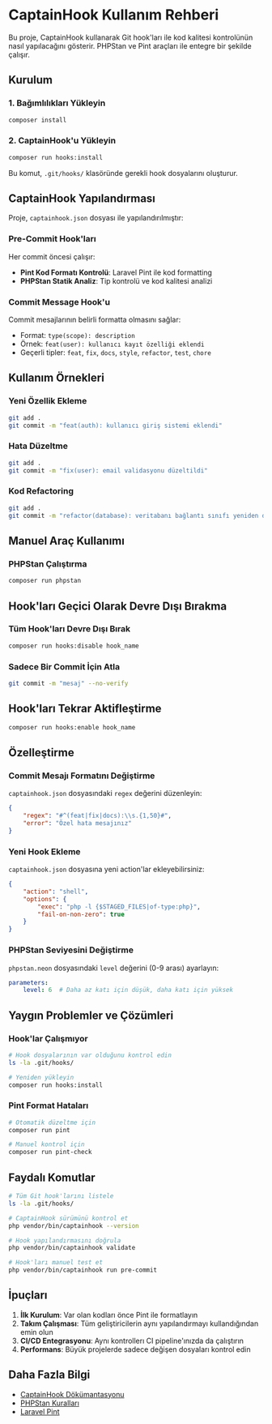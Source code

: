 # CaptainHook Kullanım Rehberi

Bu proje, CaptainHook kullanarak Git hook'ları ile kod kalitesi kontrolünün nasıl yapılacağını gösterir. PHPStan ve Pint araçları ile entegre bir şekilde çalışır.

## Kurulum

### 1. Bağımlılıkları Yükleyin
```bash
composer install
```

### 2. CaptainHook'u Yükleyin
```bash
composer run hooks:install
```

Bu komut, `.git/hooks/` klasöründe gerekli hook dosyalarını oluşturur.

## CaptainHook Yapılandırması

Proje, `captainhook.json` dosyası ile yapılandırılmıştır:

### Pre-Commit Hook'ları
Her commit öncesi çalışır:
- **Pint Kod Formatı Kontrolü**: Laravel Pint ile kod formatting
- **PHPStan Statik Analiz**: Tip kontrolü ve kod kalitesi analizi

### Commit Message Hook'u
Commit mesajlarının belirli formatta olmasını sağlar:
- Format: `type(scope): description`
- Örnek: `feat(user): kullanıcı kayıt özelliği eklendi`
- Geçerli tipler: `feat`, `fix`, `docs`, `style`, `refactor`, `test`, `chore`

## Kullanım Örnekleri

### Yeni Özellik Ekleme
```bash
git add .
git commit -m "feat(auth): kullanıcı giriş sistemi eklendi"
```

### Hata Düzeltme
```bash
git add .
git commit -m "fix(user): email validasyonu düzeltildi"
```

### Kod Refactoring
```bash
git add .
git commit -m "refactor(database): veritabanı bağlantı sınıfı yeniden düzenlendi"
```

## Manuel Araç Kullanımı

### PHPStan Çalıştırma
```bash
composer run phpstan
```

## Hook'ları Geçici Olarak Devre Dışı Bırakma

### Tüm Hook'ları Devre Dışı Bırak
```bash
composer run hooks:disable hook_name
```

### Sadece Bir Commit İçin Atla
```bash
git commit -m "mesaj" --no-verify
```

## Hook'ları Tekrar Aktifleştirme
```bash
composer run hooks:enable hook_name
```

## Özelleştirme

### Commit Mesajı Formatını Değiştirme
`captainhook.json` dosyasındaki `regex` değerini düzenleyin:
```json
{
    "regex": "#^(feat|fix|docs):\\s.{1,50}#",
    "error": "Özel hata mesajınız"
}
```

### Yeni Hook Ekleme
`captainhook.json` dosyasına yeni action'lar ekleyebilirsiniz:
```json
{
    "action": "shell",
    "options": {
        "exec": "php -l {$STAGED_FILES|of-type:php}",
        "fail-on-non-zero": true
    }
}
```

### PHPStan Seviyesini Değiştirme
`phpstan.neon` dosyasındaki `level` değerini (0-9 arası) ayarlayın:
```yaml
parameters:
    level: 6  # Daha az katı için düşük, daha katı için yüksek
```

## Yaygın Problemler ve Çözümleri

### Hook'lar Çalışmıyor
```bash
# Hook dosyalarının var olduğunu kontrol edin
ls -la .git/hooks/

# Yeniden yükleyin
composer run hooks:install
```

### Pint Format Hataları
```bash
# Otomatik düzeltme için
composer run pint

# Manuel kontrol için
composer run pint-check
```

## Faydalı Komutlar

```bash
# Tüm Git hook'larını listele
ls -la .git/hooks/

# CaptainHook sürümünü kontrol et
php vendor/bin/captainhook --version

# Hook yapılandırmasını doğrula
php vendor/bin/captainhook validate

# Hook'ları manuel test et
php vendor/bin/captainhook run pre-commit
```

## İpuçları

1. **İlk Kurulum**: Var olan kodları önce Pint ile formatlayın
2. **Takım Çalışması**: Tüm geliştiricilerin aynı yapılandırmayı kullandığından emin olun
3. **CI/CD Entegrasyonu**: Aynı kontrollerı CI pipeline'ınızda da çalıştırın
4. **Performans**: Büyük projelerde sadece değişen dosyaları kontrol edin

## Daha Fazla Bilgi

- [CaptainHook Dökümantasyonu](https://github.com/captainhookphp/captainhook)
- [PHPStan Kuralları](https://phpstan.org/rules)
- [Laravel Pint](https://laravel.com/docs/pint)
